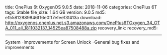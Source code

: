 title: OnePlus 6t OxygenOS 9.0.5
date: 2018-11-06
categories: OnePlus 6T
tags: Stable
file_size: 1.64 GB
version: 9.0.5
md5: ef55812889846f16e0ff7efee13f413a
download: http://oxygenos.oneplus.net.s3.amazonaws.com/OnePlus6TOxygen_34_OTA_011_all_1811032137_14525ea87508488a.zip
recovery_link: 
recovery_md5:

---
System
-Improvements for Screen Unlock
-General bug fixes and improvements
